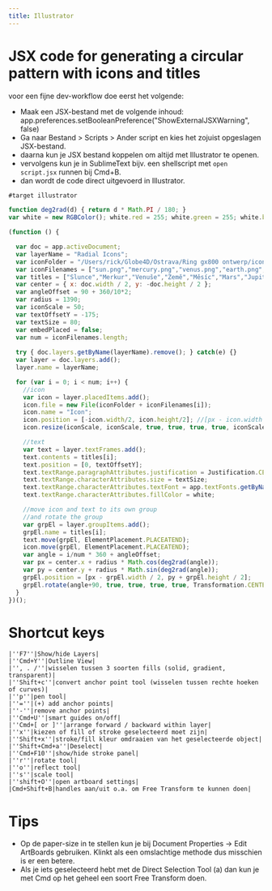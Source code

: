 ```yaml
---
title: Illustrator
---
```


# JSX code for generating a circular pattern with icons and titles
voor een fijne dev-workflow doe eerst het volgende:
* Maak een JSX-bestand met de volgende inhoud: app.preferences.setBooleanPreference("ShowExternalJSXWarning", false)
* Ga naar Bestand > Scripts > Ander script en kies het zojuist opgeslagen JSX-bestand.
* daarna kun je JSX bestand koppelen om altijd met Illustrator te openen.
* vervolgens kun je in SublimeText bijv. een shellscript met `open script.jsx` runnen bij Cmd+B.
* dan wordt de code direct uitgevoerd in Illustrator.

```js
#target illustrator

function deg2rad(d) { return d * Math.PI / 180; }
var white = new RGBColor(); white.red = 255; white.green = 255; white.blue = 255;

(function () {

  var doc = app.activeDocument;
  var layerName = "Radial Icons";
  var iconFolder = "/Users/rick/Globe4D/Ostrava/Ring gx800 ontwerp/iconen/";
  var iconFilenames = ["sun.png","mercury.png","venus.png","earth.png","moon.png","mars.png","jupiter.png","saturn.png","uranus.png","neptune.png"];
  var titles = ["Slunce","Merkur","Venuše","Země","Měsíc","Mars","Jupiter","Saturn","Uran","Neptun"];
  var center = { x: doc.width / 2, y: -doc.height / 2 };
  var angleOffset = 90 + 360/10*2;
  var radius = 1390;
  var iconScale = 50;
  var textOffsetY = -175;
  var textSize = 80;
  var embedPlaced = false;
  var num = iconFilenames.length;
  
  try { doc.layers.getByName(layerName).remove(); } catch(e) {}
  var layer = doc.layers.add();
  layer.name = layerName;

  for (var i = 0; i < num; i++) {
    //icon
    var icon = layer.placedItems.add();
    icon.file = new File(iconFolder + iconFilenames[i]);
    icon.name = "Icon";
    icon.position = [-icon.width/2, icon.height/2]; //[px - icon.width / 2, py + icon.height / 2];
    icon.resize(iconScale, iconScale, true, true, true, true, iconScale, Transformation.CENTER);

    //text
    var text = layer.textFrames.add();
    text.contents = titles[i];
    text.position = [0, textOffsetY];
    text.textRange.paragraphAttributes.justification = Justification.CENTER;
    text.textRange.characterAttributes.size = textSize;
    text.textRange.characterAttributes.textFont = app.textFonts.getByName("ArialMT");
    text.textRange.characterAttributes.fillColor = white;

    //move icon and text to its own group
    //and rotate the group
    var grpEl = layer.groupItems.add();
    grpEl.name = titles[i];
    text.move(grpEl, ElementPlacement.PLACEATEND);
    icon.move(grpEl, ElementPlacement.PLACEATEND);
    var angle = i/num * 360 + angleOffset;
    var px = center.x + radius * Math.cos(deg2rad(angle));
    var py = center.y + radius * Math.sin(deg2rad(angle));
    grpEl.position = [px - grpEl.width / 2, py + grpEl.height / 2];
    grpEl.rotate(angle+90, true, true, true, true, Transformation.CENTER);
  }
})();
```

# Shortcut keys
```
|''F7''|Show/hide Layers|
|''Cmd+Y''|Outline View|
|'', . /''|wisselen tussen 3 soorten fills (solid, gradient, transparent)|
|''Shift+c''|convert anchor point tool (wisselen tussen rechte hoeken of curves)|
|''p''|pen tool|
|''=''|(+) add anchor points|
|''-''|remove anchor points|
|''Cmd+U''|smart guides on/off|
|''Cmd+[ or ]''|arrange forward / backward within layer|
|''x''|kiezen of fill of stroke geselecteerd moet zijn|
|''Shift+x''|stroke/fill kleur omdraaien van het geselecteerde object|
|''Shift+Cmd+a''|Deselect|
|''Cmd+F10''|show/hide stroke panel|
|''r''|rotate tool|
|''o''|reflect tool|
|''s''|scale tool|
|''shift+O''|open artboard settings|
|Cmd+Shift+B|handles aan/uit o.a. om Free Transform te kunnen doen|
```

# Tips
 * Op de paper-size in te stellen kun je bij Document Properties -> Edit ArtBoards gebruiken. Klinkt als een omslachtige methode dus misschien is er een betere.
 * Als je iets geselecteerd hebt met de Direct Selection Tool (a) dan kun je met Cmd op het geheel een soort Free Transform doen.

